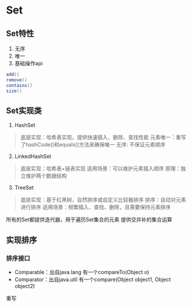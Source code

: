 # Set

## Set特性
1. 无序
2. 唯一
3. 基础操作api
```java
add()
remove()
contains()
size()
```

## Set实现类

1. HashSet
> 底层实现：哈希表实现，提供快速插入、删除、查找性能
> 元素唯一：重写了hashCode()和equals()方法来确保唯一
> 无序: 不保证元素顺序

2. LinkedHashSet
> 底层实现：哈希表+链表实现
> 适用场景：可以维护元素插入顺序
> 原理：独立维护两个数据结构


3. TreeSet
> 底层实现：基于红黑树，自然排序或自定义比较器排序
> 排序：自动对元素进行排序
> 适用场景：频繁插入、查找、删除，且需要保持元素排序


所有的Set都提供迭代器，用于遍历Set集合的元素
提供交并补的集合运算


## 实现排序

### 排序接口
- Comparable：出自java.lang 有一个compareTo(Object o)
- Comparator：出自java.util 有一个compare(Object object1, Object object2)

重写
